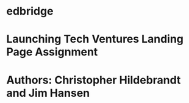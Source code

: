 # edbridge

# Launching Tech Ventures Landing Page Assignment

# Authors: Christopher Hildebrandt and Jim Hansen
